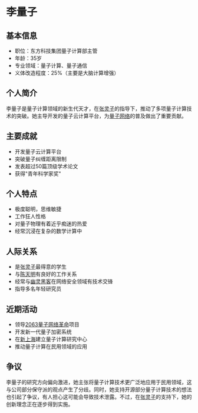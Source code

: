 # 李量子

## 基本信息
- 职位：东方科技集团量子计算部主管
- 年龄：35岁
- 专业领域：量子计算、量子通信
- 义体改造程度：25%（主要是大脑计算增强）

## 个人简介
李量子是量子计算领域的新生代天才，在[张灵子](/人物/张灵子.md)的指导下，推动了多项量子计算技术的突破。她主导开发的量子云计算平台，为[量子网络](/科技/量子网络.md)的普及做出了重要贡献。

## 主要成就
- 开发量子云计算平台
- 突破量子纠缠距离限制
- 发表超过50篇顶级学术论文
- 获得"青年科学家奖"

## 个人特点
- 极度聪明，思维敏捷
- 工作狂人性格
- 对量子物理有着近乎痴迷的热爱
- 经常沉浸在复杂的数学计算中

## 人际关系
- 是[张灵子](/人物/张灵子.md)最得意的学生
- 与[陈天明](/人物/陈天明.md)有良好的工作关系
- 经常与[幽灵黑客](/人物/幽灵黑客.md)在网络安全领域有技术交锋
- 指导多名年轻研究员

## 近期活动
- 领导[2063量子网络革命](/历史/2063量子网络革命.md)项目
- 开发新一代量子加密系统
- 在[新上海](/城市/新上海.md)建立量子计算研究中心
- 推动量子计算在民用领域的应用

## 争议
李量子的研究方向偏向激进，她主张将量子计算技术更广泛地应用于民用领域，这与公司部分保守派的观点产生了分歧。同时，她支持开源部分量子计算技术的想法也引起了争议，有人担心这可能会导致技术泄露。不过，在[张灵子](/人物/张灵子.md)的支持下，她的创新理念正在逐步得到实施。
